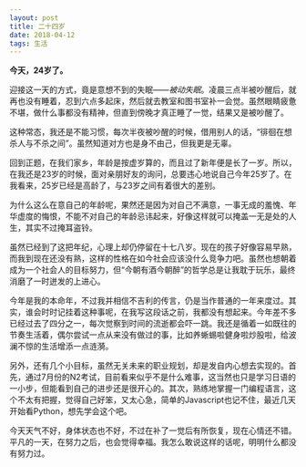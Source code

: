 ```yaml
---
layout: post
title: 二十四岁
date: 2018-04-12
tags: 生活
---
```

**今天，24岁了。**

迎接这一天的方式，竟是意想不到的失眠——*被动失眠*。凌晨三点半被吵醒后，就再也没有睡着，忍到六点多起床，然后就去教室和图书室补一会觉。虽然眼睛疲惫不堪，做什么事都没有精神，但直到傍晚才真正睡了一觉，结果又是被吵醒了。

这种常态，我还是不能习惯，每次半夜被吵醒的时候，借用别人的话，“徘徊在想杀人与不杀之间”。虽然知道对方也是身不由己，但我更是无辜。

回到正题，在我们家乡，年龄是按虚岁算的，而且过了新年便是长了一岁。所以，在我还是23岁的时候，面对亲朋好友的询问，总要违心地说自己今年25岁了。在我看来，25岁已经是高龄了，与23岁之间有着很大的差别。

为什么这么在意自己的年龄呢，果然还是因为对自己不满意，一事无成的羞愧、年华虚度的悔恨，不能不对自己的年龄忌讳起来，好像这样就可以掩盖一无是处的人生，其实不过掩耳盗铃。

虽然已经到了这把年纪，心理上却仍停留在十七八岁。现在的孩子好像容易早熟，而我到现在还没有熟，这样的性格在如今社会应该没什么竞争力吧。虽然也想朝着成为一个社会人的目标努力，但“今朝有酒今朝醉”的哲学总是让我耽于玩乐，最终消磨了一时迸发的上进心。

今年是我的本命年，不过我并相信不吉利的传言，仍是当作普通的一年来度过。其实，谁会时时记挂着这种事呢，在我写这段话之前，我都没有想起来。今年差不多已经过去了四分之一，每次觉察到时间的流逝都会吓一跳。我还是循着一如既往的节奏生活着，偶尔尝试一点从来没有做过的事，比如养蜥蜴啦健身啦炒股啦，给波澜不惊的生活增添一点涟漪。

另外，还有几个小目标，虽然无关未来的职业规划，却是发自内心想去实现的。首先，通过7月份的N2考试，目前看来似乎不是什么难事，这当然也只是学习日语的一小步，但能看到自己的进步还是很开心的。其次，熟练地掌握一门编程语言，这个不太有把握，觉得自己好笨，又太心急，简单的Javascript也记不住，最近几天开始看Python，想先学会这个吧。

今天天气不好，身体状态也不好，不过在补了一觉后有所恢复，现在心情还不错。平凡的一天，在努力之后，也会觉得幸福。我怎么敢说这样的话呢，明明什么都没有努力过。